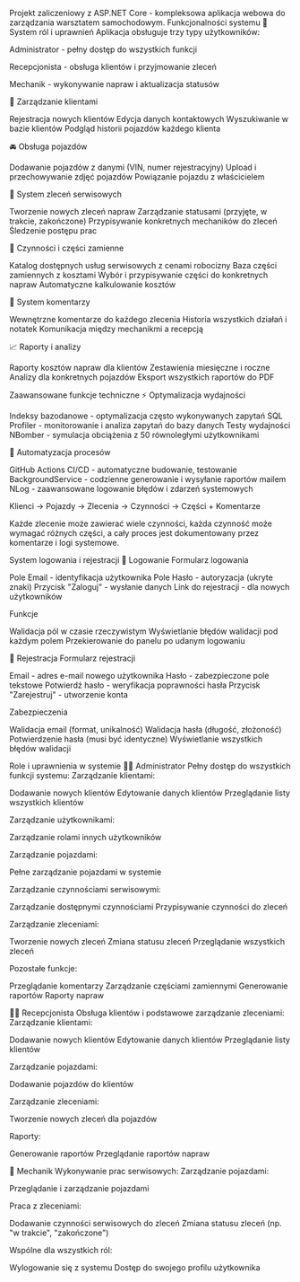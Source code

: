 Projekt zaliczeniowy z ASP.NET Core - kompleksowa aplikacja webowa do zarządzania warsztatem samochodowym.
Funkcjonalności systemu
🔐 System ról i uprawnień
Aplikacja obsługuje trzy typy użytkowników:

Administrator - pełny dostęp do wszystkich funkcji

Recepcjonista - obsługa klientów i przyjmowanie zleceń

Mechanik - wykonywanie napraw i aktualizacja statusów

👤 Zarządzanie klientami

Rejestracja nowych klientów
Edycja danych kontaktowych
Wyszukiwanie w bazie klientów
Podgląd historii pojazdów każdego klienta

🚘 Obsługa pojazdów

Dodawanie pojazdów z danymi (VIN, numer rejestracyjny)
Upload i przechowywanie zdjęć pojazdów
Powiązanie pojazdu z właścicielem

🧾 System zleceń serwisowych

Tworzenie nowych zleceń napraw
Zarządzanie statusami (przyjęte, w trakcie, zakończone)
Przypisywanie konkretnych mechaników do zleceń
Śledzenie postępu prac

🔧 Czynności i części zamienne

Katalog dostępnych usług serwisowych z cenami robocizny
Baza części zamiennych z kosztami
Wybór i przypisywanie części do konkretnych napraw
Automatyczne kalkulowanie kosztów

💬 System komentarzy

Wewnętrzne komentarze do każdego zlecenia
Historia wszystkich działań i notatek
Komunikacja między mechanikmi a recepcją

📈 Raporty i analizy

Raporty kosztów napraw dla klientów
Zestawienia miesięczne i roczne
Analizy dla konkretnych pojazdów
Eksport wszystkich raportów do PDF

Zaawansowane funkcje techniczne
⚡ Optymalizacja wydajności

Indeksy bazodanowe - optymalizacja często wykonywanych zapytań
SQL Profiler - monitorowanie i analiza zapytań do bazy danych
Testy wydajności NBomber - symulacja obciążenia z 50 równoległymi użytkownikami

🤖 Automatyzacja procesów

GitHub Actions CI/CD - automatyczne budowanie, testowanie
BackgroundService - codzienne generowanie i wysyłanie raportów mailem
NLog - zaawansowane logowanie błędów i zdarzeń systemowych

Klienci → Pojazdy → Zlecenia → Czynności → Części + Komentarze

Każde zlecenie może zawierać wiele czynności, każda czynność może wymagać różnych części, a cały proces jest dokumentowany przez komentarze i logi systemowe.

System logowania i rejestracji
🔐 Logowanie
Formularz logowania

Pole Email - identyfikacja użytkownika
Pole Hasło - autoryzacja (ukryte znaki)
Przycisk "Zaloguj" - wysłanie danych
Link do rejestracji - dla nowych użytkowników

Funkcje

Walidacja pól w czasie rzeczywistym
Wyświetlanie błędów walidacji pod każdym polem
Przekierowanie do panelu po udanym logowaniu

📝 Rejestracja
Formularz rejestracji

Email - adres e-mail nowego użytkownika
Hasło - zabezpieczone pole tekstowe
Potwierdź hasło - weryfikacja poprawności hasła
Przycisk "Zarejestruj" - utworzenie konta

Zabezpieczenia

Walidacja email (format, unikalność)
Walidacja hasła (długość, złożoność)
Potwierdzenie hasła (musi być identyczne)
Wyświetlanie wszystkich błędów walidacji

Role i uprawnienia w systemie
👨‍💼 Administrator
Pełny dostęp do wszystkich funkcji systemu:
Zarządzanie klientami:

Dodawanie nowych klientów
Edytowanie danych klientów
Przeglądanie listy wszystkich klientów

Zarządzanie użytkownikami:

Zarządzanie rolami innych użytkowników

Zarządzanie pojazdami:

Pełne zarządzanie pojazdami w systemie

Zarządzanie czynnościami serwisowymi:

Zarządzanie dostępnymi czynnościami
Przypisywanie czynności do zleceń

Zarządzanie zleceniami:

Tworzenie nowych zleceń
Zmiana statusu zleceń
Przeglądanie wszystkich zleceń

Pozostałe funkcje:

Przeglądanie komentarzy
Zarządzanie częściami zamiennymi
Generowanie raportów
Raporty napraw


👩‍💻 Recepcjonista
Obsługa klientów i podstawowe zarządzanie zleceniami:
Zarządzanie klientami:

Dodawanie nowych klientów
Edytowanie danych klientów
Przeglądanie listy klientów

Zarządzanie pojazdami:

Dodawanie pojazdów do klientów

Zarządzanie zleceniami:

Tworzenie nowych zleceń dla pojazdów

Raporty:

Generowanie raportów
Przeglądanie raportów napraw


🔧 Mechanik
Wykonywanie prac serwisowych:
Zarządzanie pojazdami:

Przeglądanie i zarządzanie pojazdami

Praca z zleceniami:

Dodawanie czynności serwisowych do zleceń
Zmiana statusu zleceń (np. "w trakcie", "zakończone")


Wspólne dla wszystkich ról:

Wylogowanie się z systemu
Dostęp do swojego profilu użytkownika
